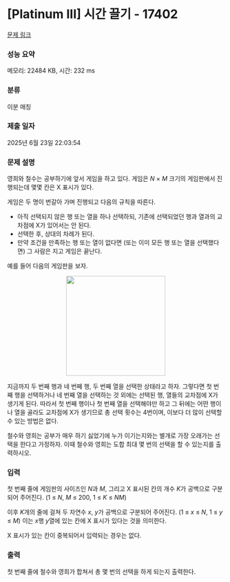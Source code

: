 # [Platinum III] 시간 끌기 - 17402 

[문제 링크](https://www.acmicpc.net/problem/17402) 

### 성능 요약

메모리: 22484 KB, 시간: 232 ms

### 분류

이분 매칭

### 제출 일자

2025년 6월 23일 22:03:54

### 문제 설명

<p>영희와 철수는 공부하기에 앞서 게임을 하고 있다. 게임은 <em>N</em> × <em>M </em>크기의 게임판에서 진행되는데 몇몇 칸은 X 표시가 있다.</p>

<p>게임은 두 명이 번갈아 가며 진행되고 다음의 규칙을 따른다.</p>

<ul>
	<li>아직 선택되지 않은 행 또는 열을 하나 선택하되, 기존에 선택되었던 행과 열과의 교차점에 X가 있어서는 안 된다.</li>
	<li>선택한 후, 상대의 차례가 된다.</li>
	<li>만약 조건을 만족하는 행 또는 열이 없다면 (또는 이미 모든 행 또는 열을 선택했다면) 그 사람은 지고 게임은 끝난다.</li>
</ul>

<p>예를 들어 다음의 게임판을 보자.</p>

<p style="text-align: center;"><img alt="" src="https://upload.acmicpc.net/2ebde659-dba8-4230-a62f-1fc27f1270ee/-/preview/" style="width: 230px; height: 231px;"></p>

<p>지금까지 두 번째 행과 네 번째 행, 두 번째 열을 선택한 상태라고 하자. 그렇다면 첫 번째 행을 선택하거나 네 번째 열을 선택하는 것 외에는 선택된 행, 열들의 교차점에 X가 생기게 된다. 따라서 첫 번째 행이나 첫 번째 열을 선택해야만 하고 그 뒤에는 어떤 행이나 열을 골라도 교차점에 X가 생기므로 총 선택 횟수는 4번이며, 이보다 더 많이 선택할 수 있는 방법은 없다.</p>

<p>철수와 영희는 공부가 매우 하기 싫었기에 누가 이기는지와는 별개로 가장 오래가는 선택을 한다고 가정하자. 이때 철수와 영희는 도합 최대 몇 번의 선택을 할 수 있는지를 출력하시오.</p>

### 입력 

 <p>첫 번째 줄에 게임판의 사이즈인 <em>N</em>과 <em>M</em>, 그리고 X 표시된 칸의 개수 <em>K</em>가 공백으로 구분되어 주어진다. (1 ≤ <em>N</em>,<em> </em><em>M</em> ≤ 200, 1 ≤ <em>K </em>≤ <em>NM</em>)</p>

<p>이후 <em>K</em>개의 줄에 걸쳐 두 자연수 <em>x</em>, <em>y</em>가 공백으로 구분되어 주어진다. (1 ≤ <em>x</em> ≤ <em>N</em>, 1 ≤ <em>y</em> ≤ <em>M</em>) 이는 <em>x</em>행 <em>y</em>열에 있는 칸에 X 표시가 있다는 것을 의미한다.</p>

<p>X 표시가 있는 칸이 중복되어서 입력되는 경우는 없다.</p>

### 출력 

 <p>첫 번째 줄에 철수와 영희가 합쳐서 총 몇 번의 선택을 하게 되는지 출력한다.</p>


